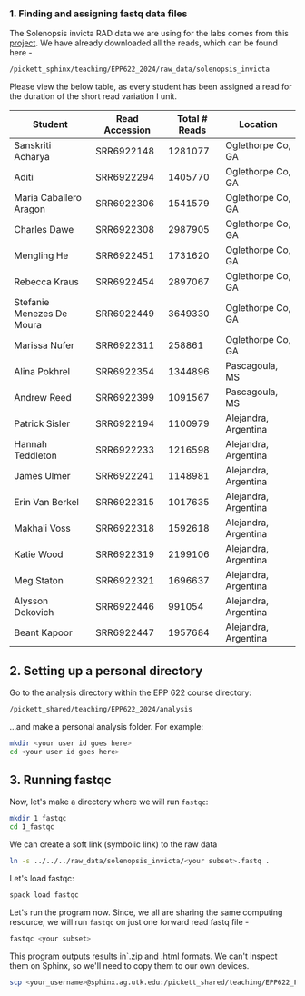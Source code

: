 ### 1. Finding and assigning fastq data files

The Solenopsis invicta RAD data we are using for the labs comes from this [project](https://www.ncbi.nlm.nih.gov/bioproject/PRJNA448217). We have already downloaded all the reads, which can be found here -
```bash
/pickett_sphinx/teaching/EPP622_2024/raw_data/solenopsis_invicta
```

Please view the below table, as every student has been assigned a read for the duration of the short read variation I unit.

|Student|Read Accession|Total # Reads|Location
|-------|--------------|------------|----------|
|Sanskriti Acharya|SRR6922148|1281077|Oglethorpe Co, GA
|Aditi|SRR6922294|1405770|Oglethorpe Co, GA
|Maria Caballero Aragon|SRR6922306|1541579|Oglethorpe Co, GA
|Charles Dawe|SRR6922308|2987905|Oglethorpe Co, GA
|Mengling He|SRR6922451|1731620|Oglethorpe Co, GA
|Rebecca Kraus|SRR6922454|2897067|Oglethorpe Co, GA
|Stefanie Menezes De Moura|SRR6922449 |3649330 | Oglethorpe Co, GA
|Marissa Nufer|SRR6922311 |258861 |Oglethorpe Co, GA
|Alina Pokhrel|SRR6922354|1344896|Pascagoula, MS
|Andrew Reed|SRR6922399|1091567|Pascagoula, MS
|Patrick Sisler|SRR6922194|1100979|Alejandra, Argentina
|Hannah Teddleton|SRR6922233|1216598|Alejandra, Argentina
|James Ulmer|SRR6922241|1148981|Alejandra, Argentina
|Erin Van Berkel|SRR6922315|1017635|Alejandra, Argentina
|Makhali Voss|SRR6922318|1592618|Alejandra, Argentina
|Katie Wood|SRR6922319|2199106|Alejandra, Argentina
|Meg Staton|SRR6922321|1696637|Alejandra, Argentina
|Alysson Dekovich|SRR6922446|991054|Alejandra, Argentina
|Beant Kapoor|SRR6922447|1957684|Alejandra, Argentina


## 2. Setting up a personal directory
Go to the analysis directory within the EPP 622 course directory:
```bash
/pickett_shared/teaching/EPP622_2024/analysis
```
...and make a personal analysis folder. For example:

```bash
mkdir <your user id goes here>
cd <your user id goes here>
```



## 3. Running fastqc
Now, let's make a directory where we will run `fastqc`:
```bash
mkdir 1_fastqc
cd 1_fastqc
```

We can create a soft link (symbolic link) to the raw data
```bash
ln -s ../../../raw_data/solenopsis_invicta/<your subset>.fastq .
```

Let's load fastqc:
```bash
spack load fastqc
```

Let's run the program now. Since, we all are sharing the same computing resource, we will run `fastqc` on just one forward read fastq file -
```bash
fastqc <your subset>
```

This program outputs results in`.zip and .html formats. We can't inspect them on Sphinx, so we'll need to copy them to our own devices.
```bash
scp <your_username>@sphinx.ag.utk.edu:/pickett_shared/teaching/EPP622_Fall2022/analysis/<your_username>/1_fastqc/\*html .
```